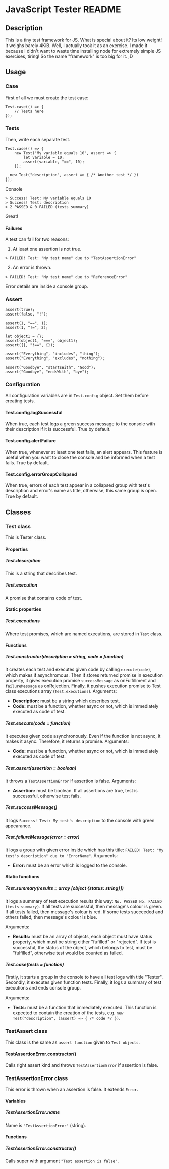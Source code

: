 # JavaScript Tester README
## Description
This is a tiny test framework for JS. What is special about it? Its low weight! It weighs barely 4KiB. Well, I actually took it as an exercise. I made it because I didn't want to waste time installing node for extremely simple JS exercises, tiring! So the name "framework" is too big for it. ;D

## Usage
### Case
First of all we must create the test case:

```JS
Test.case(() => {
	// Tests here
});

```

### Tests
Then, write each separate test.

```JS
Test.case(() => {
	new Test("My variable equals 10", assert => {
		let variable = 10;
		assert(variable, "==", 10);
	});

  new Test("description", assert => { /* Another test */ })
});

```
Console
```
> Success! Test: My variable equals 10
> Success! Test: description
> 2 PASSED & 0 FAILED (tests summary)
```
Great!

#### Failures

A test can fail for two reasons:
1. At least one assertion is not true.
  ```
  > FAILED! Test: "My test name" due to "TestAssertionError"
  
  ```
2. An error is thrown.
  ```
  > FAILED! Test: "My test name" due to "ReferenceError"
  
  ```
Error details are inside a console group.

### Assert
```JS
assert(true);
assert(false, "!");

assert(1, "==", 1);
assert(1, "!=", 2);

let object1 = {};
assert(object1, "===", object1);
assert({}, "!==", {});

assert("Everything", "includes", "thing");
assert("Everything", "excludes", "nothing");

assert("Goodbye", "startsWith", "Good");
assert("Goodbye", "endsWith", "bye");
```

### Configuration
All configuration variables are in `Test.config` object. Set them before creating tests.

#### Test.config.logSuccessful
When true, each test logs a green success message to the console with their description if it is successful.
True by default.

#### Test.config.alertFailure
When true, whenever at least one test fails, an alert appears. This feature is useful when you want to close the console and be informed when a test fails.
True by default.

#### Test.config.errorGroupCollapsed
When true, errors of each test appear in a collapsed group with test's description and error's name as title, otherwise, this same group is open.
True by default.

## Classes
### Test class
This is Tester class.

#### Properties
##### Test.description
This is a string that describes test.

##### Test.execution
A promise that contains code of test.

#### Static properties
##### Test.executions
Where test promises, which are named executions, are stored in `Test` class.

#### Functions
##### Test.constructor(description = string, code = function)
It creates each test and executes given code by calling `execute(code)`, which makes it asynchromous. Then it stores returned promise in execution property, it gives execution promise `successMessage` as onFulfillment and `failureMessage` as onRejection. Finally, it pushes execution promise to Test class executions array (`Test.executions`).
Arguments:
* **Description:** must be a string which describes test.
* **Code:** must be a function, whether async or not, which is immediately executed as code of test.

##### Test.execute(code = function)
It executes given code asynchronously. Even if the function is not async, it makes it async. Therefore, it returns a promise.
Arguments: 
* **Code:** must be a function, whether async or not, which is immediately executed as code of test.

##### Test.assert(assertion = boolean)
It throws a `TestAssertionError` if assertion is false.
Arguments: 
* **Assertion:** must be boolean. If all assertions are true, test is successsful, otherwise test fails.

##### Test.successMessage()
It logs `Success! Test: My test's description` to the console with green appearance.

##### Test.failureMessage(error = error)
It logs a group with given error inside which has this title: `FAILED! Test: "My test's description" due to "ErrorName"`. 
Arguments:
* **Error:** must be an error which is logged to the console.

#### Static functions
##### Test.summary(results = array [object {status: string}])
It logs a summary of test execution results this way: `No. PASSED No. FAILED (tests summary)`. 
If all tests are successful, then message's colour is green. If all tests failed, then message's colour is red. If some tests succeeded and others failed, then message's colour is blue.

Arguments:
* **Results:** must be an array of objects, each object must have status property, which must be string either "fufilled" or "rejected". If test is successful, the status of the object, which belongs to test, must be "fulfilled", otherwise test would be counted as failed.

##### Test.case(tests = function)
Firstly, it starts a group in the console to have all test logs with title "Tester". Secondly, it executes given function tests. Finally, it logs a summary of test executions and ends console group.

Arguments:
* **Tests:** must be a function that immediately executed. This function is expected to contain the creation of the tests, e.g. `new Test("description", (assert) => { /* code */ })`.

### TestAssert class
This class is the same as `assert function` given to `Test objects`.

#### TestAssertionError.constructor()
Calls right assert kind and throws `TestAssertionError` if assertion is false.

### TestAssertionError class
This error is thrown when an assertion is false. It extends `Error`.

#### Variables
##### TestAssertionError.name
Name is `"TestAssertionError"` (string).

#### Functions
##### TestAssertionError.constructor()
Calls super with argument `"Test assertion is false"`.